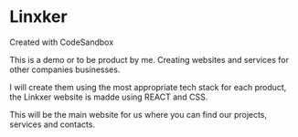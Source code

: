 # Linxker
Created with CodeSandbox

This is a demo or to be product by me. Creating websites and services for other companies businesses.

I will create them using the most appropriate tech stack for each product, the Linkxer website is madde using REACT and CSS.

This will be the main website for us where you can find our projects, services and contacts.
